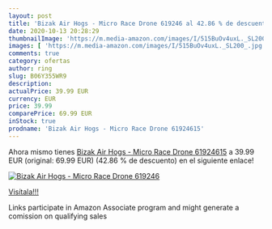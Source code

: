 ```yaml
---
layout: post
title: 'Bizak Air Hogs - Micro Race Drone 619246 al 42.86 % de descuento'
date: 2020-10-13 20:28:29
thumbnailImage: 'https://m.media-amazon.com/images/I/515BuOv4uxL._SL200_.jpg'
images: [ 'https://m.media-amazon.com/images/I/515BuOv4uxL._SL200_.jpg' ]
comments: true
category: ofertas
author: ring
slug: B06Y355WR9
description:
actualPrice: 39.99 EUR
currency: EUR
price: 39.99
comparePrice: 69.99 EUR
inStock: true
prodname: 'Bizak Air Hogs - Micro Race Drone 61924615'
---
```


Ahora mismo tienes [Bizak Air Hogs - Micro Race Drone 61924615](https://www.amazon.es/dp/B06Y355WR9/?tag=tolees-21) a 39.99 EUR (original: 69.99 EUR) (42.86 %  de descuento) en el siguiente enlace!

[![Bizak Air Hogs - Micro Race Drone 619246](https://m.media-amazon.com/images/I/515BuOv4uxL._SL200_.jpg)](https://www.amazon.es/dp/B06Y355WR9/?tag=tolees-21)

[Visítala!!!](https://www.amazon.es/dp/B06Y355WR9/?tag=tolees-21)

Links participate in Amazon Associate program and might generate a comission on qualifying sales

